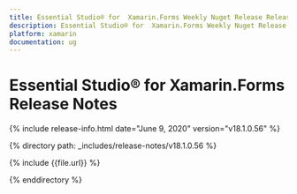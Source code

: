 ```yaml
---
title: Essential Studio® for  Xamarin.Forms Weekly Nuget Release Release Notes  
description: Essential Studio® for  Xamarin.Forms Weekly Nuget Release Release Notes  
platform: xamarin
documentation: ug
---
```


# Essential Studio® for  Xamarin.Forms  Release Notes  

{% include release-info.html date="June 9, 2020"  version="v18.1.0.56" %} 


{% directory path: _includes/release-notes/v18.1.0.56 %}

{% include {{file.url}} %}

{% enddirectory %}